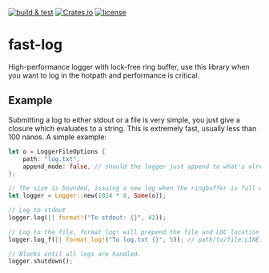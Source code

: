 [![build & test](https://github.com/freergit/ring-log/actions/workflows/ci.yml/badge.svg)](https://github.com/freergit/ring-log/actions/workflows/ci.yml)
[![Crates.io](https://img.shields.io/crates/v/ring-log?style=flat-square)](https://crates.io/crates/ring-log/versions)
[![license](https://img.shields.io/github/license/freergit/ring-log)](https://github.com/freergit/ring-log/blob/main/LICENSE.txt)

# fast-log
High-performance logger with lock-free ring buffer, use this library when you want to log in the hotpath and performance is critical.

## Example
Submitting a log to either stdout or a file is very simple, you just give a closure which evaluates to a string. This is extremely fast, usually less than 100 nanos. A simple example:

```rust
let o = LoggerFileOptions {
    path: "log.txt",
    append_mode: false, // should the logger just append to what's already there or overwrite?
};

// The size is bounded, issuing a new log when the ringbuffer is full will block.
let logger = Logger::new(1024 * 8, Some(o));

// Log to stdout
logger.log(|| format!("To stdout: {}", 42));

// Log to the file, format_log! will prepend the file and LOC location to the log.
logger.log_f(|| format_log!("To log.txt {}", 5)); // path/to/file:LINE: To log.txt 5

// Blocks until all logs are handled.
logger.shutdown();
```
